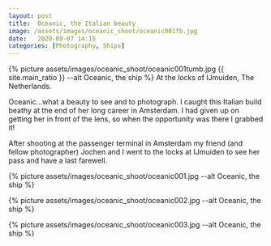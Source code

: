 ```yaml
---
layout: post
title:  Oceanic, the Italian beauty
image: /assets/images/oceanic_shoot/oceanic001fb.jpg
date:   2020-09-07 14:15
categories: [Photography, Ships]
---
```

{% picture assets/images/oceanic_shoot/oceanic001tumb.jpg {{ site.main_ratio }} --alt Oceanic, the ship %}
At the locks of IJmuiden, The Netherlands.

<!--more-->

Oceanic...what a beauty to see and to photograph. I caught this Italian build beathy at the end of her long career in Amsterdam. I had given up on getting her in front of the lens, so when the opportunity was there I grabbed it!

After shooting at the passenger terminal in Amsterdam my friend (and fellow photographer) Jochen and I went to the locks at IJmuiden to see her pass and have a last farewell.

{% picture assets/images/oceanic_shoot/oceanic001.jpg --alt Oceanic, the ship %}

{% picture assets/images/oceanic_shoot/oceanic002.jpg --alt Oceanic, the ship %}

{% picture assets/images/oceanic_shoot/oceanic003.jpg --alt Oceanic, the ship %}




